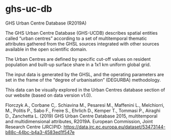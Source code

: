 # ghs-uc-db
GHS Urban Centre Database (R2019A)

The GHS Urban Centre Database (GHS-UCDB) describes spatial entities called “urban centres” according to a set of multitemporal thematic attributes gathered from the GHSL sources integrated with other sources available in the open scientific domain.

The Urban Centres are defined by specific cut-off values on resident population and built-up surface share in a 1x1 km uniform global grid.

The input data is generated by the GHSL, and the operating parameters are set in the frame of the “degree of urbanisation” (DEGURBA) methodology.

This data can be visually explored in the Urban Centres database section of our website (based on data version v1.0).


Florczyk A., Corbane C,. Schiavina M., Pesaresi M., Maffenini L., Melchiorri, M., Politis P., Sabo F., Freire S., Ehrlich D., Kemper T., Tommasi P., Airaghi D., Zanchetta L. (2019)
GHS Urban Centre Database 2015, multitemporal and multidimensional attributes, R2019A. European Commission, Joint Research Centre (JRC)PID: https://data.jrc.ec.europa.eu/dataset/53473144-b88c-44bc-b4a3-4583ed1f547e
